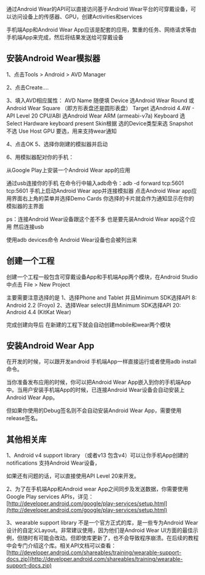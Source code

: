 通过Android Wear的API可以直接访问基于Android Wear平台的可穿戴设备，可以访问设备上的传感器、GPU，创建Activities和services


手机端App和Android Wear App应该是配套的应用，繁重的任务、网络请求等由手机端App来完成，然后将结果发送给可穿戴设备


## 安装Android Wear模拟器 ##

1、点击Tools > Android > AVD Manager


2、点击Create....


3、填入AVD相应属性：
AVD Name    随便填
Device    选Android Wear Round 或Android Wear Square （即方形表盘还是圆形表盘）
Target    选Android 4.4W - API Level 20
CPU/ABI    选Android Wear ARM (armeabi-v7a)
Keyboard    选Select Hardware keyboard present
Skin根据    选的Device类型来选
Snapshot     不选
Use Host GPU    要选，用来支持wear通知


4、点击OK
5、选择你刚建的模拟器并启动


6、用模拟器配对你的手机：


从Google Play上安装一个Android Wear app的应用 

通过usb连接你的手机
在命令行中输入adb命令：adb -d forward tcp:5601 tcp:5601
手机上启动Android Wear app并连接模拟器
点击Android Wear app应用界面右上角的菜单并选择Demo Cards
你选择的卡片就会作为通知显示在你的模拟器的主界面


ps：连接Android Wear设备跟这个差不多 也是要先装Android Wear app这个应用 然后连接usb


使用adb devices命令 Android Wear设备也会被列出来



## 创建一个工程 ##


创建一个工程一般包含可穿戴设备App和手机端App两个模块，在Android Studio中点击 File > New Project 


主要需要注意选择的是
1、选择Phone and Tablet 并且Minimum SDK选择API 8: Android 2.2 (Froyo)
2、选择Wear  select并且Minimum SDK选择API 20: Android 4.4 (KitKat Wear)


完成创建向导后 在新建的工程下就会自动创建mobile和wear两个模块


## 安装Android Wear App ##


在开发的时候，可以跟开发android 手机端App一样直接运行或者使用adb install命令。


当你准备发布应用的时候，你可以把Android Wear App嵌入到你的手机端App中。当用户安装手机端App的时候，已连接Android Wear设备会自动安装上Android Wear App。


但如果你使用的Debug签名则不会自动安装Android Wear App，需要使用release签名。



## 其他相关库 ##


1、Android v4 support library （或者v13 包含v4）可以让你手机App创建的notifications 支持Android Wear设备，


如果还有问题的话，可以直接使用API Level 20来开发。




2、为了在手机端App和Android wear App之间同步及发送数据，你需要使用Google Play services APIs，详见：[http://developer.android.com/google/play-services/setup.html](http://developer.android.com/google/play-services/setup.html)



3、wearable support library 不是一个官方正式的库，是一些专为Android Wear设计的自定义Layout。非常建议使用，因为他们是Android Wear UI方面的最佳示例，但随时有可能会改动。但即使库更新了，也不会导致程序崩溃。在后续的教程中会专门介绍这个库。相关API文档可以查看：[http://developer.android.com/shareables/training/wearable-support-docs.zip](http://developer.android.com/shareables/training/wearable-support-docs.zip)
